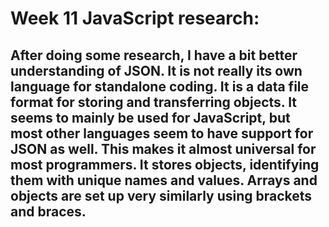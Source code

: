 # Week 11 JavaScript research: 
## After doing some research, I have a bit better understanding of JSON. It is not really its own language for standalone coding. It is a data file format for storing and transferring objects. It seems to mainly be used for JavaScript, but most other languages seem to have support for JSON as well. This makes it almost universal for most programmers. It stores objects, identifying them with unique names and values. Arrays and objects are set up very similarly using brackets and braces.
